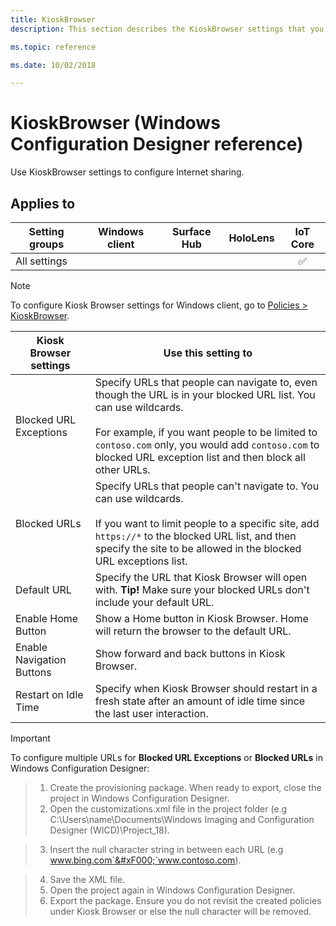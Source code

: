 ```yaml
---
title: KioskBrowser
description: This section describes the KioskBrowser settings that you can configure in provisioning packages for Windows 10 using Windows Configuration Designer. 

ms.topic: reference

ms.date: 10/02/2018 

--- 
```


# KioskBrowser (Windows Configuration Designer reference) 

Use KioskBrowser settings to configure Internet sharing. 

## Applies to 

| Setting groups | Windows client | Surface Hub | HoloLens | IoT Core |
| --- | :---: | :---: | :---: | :---: |
| All settings |  |  |  | ✅ | 

>[!NOTE]
>To configure Kiosk Browser settings for Windows client, go to [Policies > KioskBrowser](wcd-policies.md#kioskbrowser). 

Kiosk Browser settings | Use this setting to
--- | ---
Blocked URL Exceptions | Specify URLs that people can navigate to, even though the URL is in your blocked URL list. You can use wildcards. <br><br>For example, if you want people to be limited to `contoso.com` only, you would add `contoso.com` to blocked URL exception list and then block all other URLs.
Blocked URLs | Specify URLs that people can't navigate to. You can use wildcards. <br><br>If you want to limit people to a specific site, add `https://*` to the blocked URL list, and then specify the site to be allowed in the blocked URL exceptions list.
Default URL | Specify the URL that Kiosk Browser will open with. **Tip!** Make sure your blocked URLs don't include your default URL.
Enable Home Button | Show a Home button in Kiosk Browser. Home will return the browser to the default URL.
Enable Navigation Buttons | Show forward and back buttons in Kiosk Browser.
Restart on Idle Time | Specify when Kiosk Browser should restart in a fresh state after an amount of idle time since the last user interaction. 

> [!IMPORTANT]
> To configure multiple URLs for **Blocked URL Exceptions** or **Blocked URLs** in Windows Configuration Designer:
> 

> 1. Create the provisioning package. When ready to export, close the project in Windows Configuration Designer.
> 2. Open the customizations.xml file in the project folder (e.g C:\Users\name\Documents\Windows Imaging and Configuration Designer (WICD)\Project_18). 

> 3. Insert the null character string in between each URL (e.g www.bing.com`&#xF000;`www.contoso.com). 

> 4. Save the XML file.
> 5. Open the project again in Windows Configuration Designer.
> 6. Export the package. Ensure you do not revisit the created policies under Kiosk Browser or else the null character will be removed.
